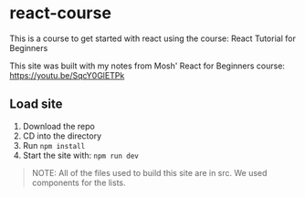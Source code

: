 # react-course

This is a course to get started with react using the course: React Tutorial for Beginners

This site was built with my notes from Mosh' React for Beginners course: https://youtu.be/SqcY0GlETPk

## Load site

1. Download the repo
2. CD into the directory
3. Run `npm install`
4. Start the site with: `npm run dev`

>NOTE: All of the files used to build this site are in src. We used components for the lists.
